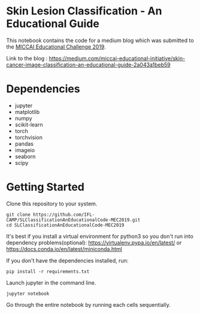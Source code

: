 # Skin Lesion Classification - An Educational Guide

This notebook contains the code for a medium blog which was submitted to the  [MICCAI Educational Challenge 2019](https://miccai-sb.github.io/challenge.html).

Link to the blog : https://medium.com/miccai-educational-initiative/skin-cancer-image-classification-an-educational-guide-2a043a1beb59

# Dependencies
- jupyter
- matplotlib
- numpy
- scikit-learn
- torch
- torchvision
- pandas
- imageio
- seaborn
- scipy

# Getting Started
Clone this repository to your system.
```
git clone https://github.com/IFL-CAMP/SLClassificationAnEducationalCode-MEC2019.git
cd SLClassificationAnEducationalCode-MEC2019
```
It's best if you install a virtual environment for python3 so you don't run into dependency problems(optional):
https://virtualenv.pypa.io/en/latest/ or https://docs.conda.io/en/latest/miniconda.html 

If you don't have the dependencies installed, run:
```
pip install -r requirements.txt
```

Launch jupyter in the command line.
```
jupyter notebook
```

Go through the entire notebook by running each cells sequentially.
